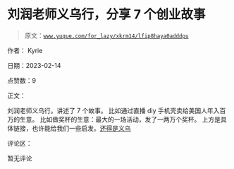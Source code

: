 # 刘润老师义乌行，分享 7 个创业故事

> 原文：[`www.yuque.com/for_lazy/xkrm14/lfip8haya0adddpu`](https://www.yuque.com/for_lazy/xkrm14/lfip8haya0adddpu)

作者： Kyrie

日期：2023-02-14

点赞数：9

正文：

刘润老师义乌行。讲述了 7 个故事。 比如通过直播 diy 手机壳卖给美国人年入百万的生意。 比如做奖杯的生意：最大的一场活动，发了一两万个奖杯。 上方是具体链接，也许能给我们一些启发。[还得是义乌](https://mp.weixin.qq.com/s/z1KV6mG1E0JrlfjW1sAo3A)

评论区：

暂无评论



